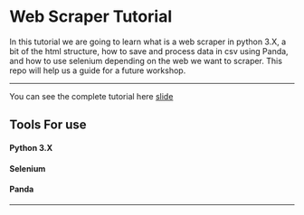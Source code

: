 # Web Scraper Tutorial

In this tutorial we are going to learn what is a web scraper in python 3.X, a bit of the html structure, how to save and process data in csv using Panda, and how to use selenium depending on the web we want to scraper.
This repo will help us a guide for a future workshop.
****
You can see the complete tutorial here [slide](https://medium.com/@bertacaro1996/web-scrapping-tutorial-b7f7bd509348)
## Tools For use 

#### Python 3.X

#### Selenium 

#### Panda
******
